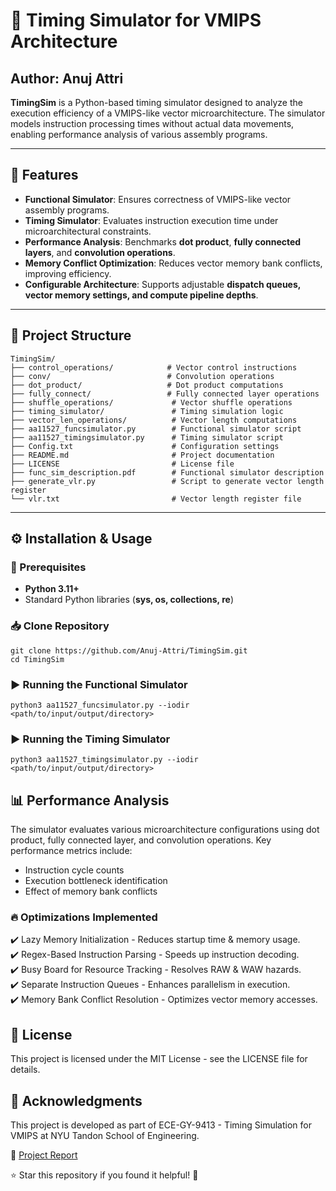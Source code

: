 # 🚀 Timing Simulator for VMIPS Architecture
## Author: Anuj Attri
**TimingSim** is a Python-based timing simulator designed to analyze the execution efficiency of a VMIPS-like vector microarchitecture. The simulator models instruction processing times without actual data movements, enabling performance analysis of various assembly programs.

---

## 📌 Features

- **Functional Simulator**: Ensures correctness of VMIPS-like vector assembly programs.
- **Timing Simulator**: Evaluates instruction execution time under microarchitectural constraints.
- **Performance Analysis**: Benchmarks **dot product**, **fully connected layers**, and **convolution operations**.
- **Memory Conflict Optimization**: Reduces vector memory bank conflicts, improving efficiency.
- **Configurable Architecture**: Supports adjustable **dispatch queues, vector memory settings, and compute pipeline depths**.

---

## 📂 Project Structure
```
TimingSim/  
├── control_operations/            # Vector control instructions  
├── conv/                          # Convolution operations  
├── dot_product/                   # Dot product computations  
├── fully_connect/                 # Fully connected layer operations  
├── shuffle_operations/             # Vector shuffle operations  
├── timing_simulator/               # Timing simulation logic  
├── vector_len_operations/          # Vector length computations  
├── aa11527_funcsimulator.py        # Functional simulator script  
├── aa11527_timingsimulator.py      # Timing simulator script  
├── Config.txt                      # Configuration settings  
├── README.md                       # Project documentation  
├── LICENSE                         # License file  
├── func_sim_description.pdf        # Functional simulator description  
├── generate_vlr.py                 # Script to generate vector length register  
└── vlr.txt                         # Vector length register file  
```

---
## ⚙️ Installation & Usage

### 🔧 Prerequisites
- **Python 3.11+**
- Standard Python libraries (**sys, os, collections, re**)

### 📥 Clone Repository
```
git clone https://github.com/Anuj-Attri/TimingSim.git
cd TimingSim
```

### ▶️ Running the Functional Simulator
```
python3 aa11527_funcsimulator.py --iodir <path/to/input/output/directory>
```

### ▶️ Running the Timing Simulator
```
python3 aa11527_timingsimulator.py --iodir <path/to/input/output/directory>
```

## 📊 Performance Analysis
The simulator evaluates various microarchitecture configurations using dot product, fully connected layer, and convolution operations. Key performance metrics include:

- Instruction cycle counts
- Execution bottleneck identification
- Effect of memory bank conflicts
  
### 🔥 Optimizations Implemented
✔️ Lazy Memory Initialization - Reduces startup time & memory usage.\
✔️ Regex-Based Instruction Parsing - Speeds up instruction decoding.\
✔️ Busy Board for Resource Tracking - Resolves RAW & WAW hazards.\
✔️ Separate Instruction Queues - Enhances parallelism in execution.\
✔️ Memory Bank Conflict Resolution - Optimizes vector memory accesses.

## 📜 License

This project is licensed under the MIT License - see the LICENSE file for details.

## 🙌 Acknowledgments

This project is developed as part of ECE-GY-9413 - Timing Simulation for VMIPS at NYU Tandon School of Engineering.

🔗 [Project Report](https://github.com/Anuj-Attri/TimingSim/blob/master/timing_simulator/aa11527_final_report.pdf)

⭐ Star this repository if you found it helpful! 🚀
